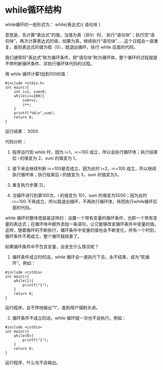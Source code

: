# while循环结构
while循环的一般形式为：
while(表达式){
    语句块
}

意思是，先计算“表达式”的值，当值为真（非0）时， 执行“语句块”；执行完“语句块”，再次计算表达式的值，如果为真，继续执行“语句块”……这个过程会一直重复，直到表达式的值为假（0），就退出循环，执行 while 后面的代码。

我们通常将“表达式”称为循环条件，把“语句块”称为循环体，整个循环的过程就是不停判断循环条件、并执行循环体代码的过程。

用 while 循环计算1加到100的值：

```
#include <stdio.h>
int main(){
    int i=1, sum=0;
    while(i<=100){
        sum+=i;
        i++;
    }
    printf("%d\n",sum);
    return 0;
}
```

运行结果：
5050

代码分析：
1) 程序运行到 while 时，因为 i=1，i<=100 成立，所以会执行循环体；执行结束后 i 的值变为 2，sum 的值变为 1。

2) 接下来会继续判断 i<=100是否成立，因为此时 i=2，i<=100 成立，所以继续执行循环体；执行结束后 i 的值变为 3，sum 的值变为3。

3) 重复执行步骤 2)。

4) 当循环进行到第100次，i 的值变为 101，sum 的值变为5050；因为此时 i<=100 不再成立，所以就退出循环，不再执行循环体，转而执行while循环后面的代码。

while 循环的整体思路是这样的：设置一个带有变量的循环条件，也即一个带有变量的表达式；在循环体中额外添加一条语句，让它能够改变循环条件中变量的值。这样，随着循环的不断执行，循环条件中变量的值也会不断变化，终有一个时刻，循环条件不再成立，整个循环就结束了。

如果循环条件中不包含变量，会发生什么情况呢？

1) 循环条件成立时的话，while 循环会一直执行下去，永不结束，成为“死循环”。例如：

```
#include <cstdio>
int main(){
    while(1){
        printf("1");
    }
    return 0;
}
```

运行程序，会不停地输出“1”，直到用户强制关闭。

2) 循环条件不成立的话，while 循环就一次也不会执行。例如：

```
#include <cstdio>
int main(){
    while(0){
        printf("1");
    }
    return 0;
}
```

运行程序，什么也不会输出。
